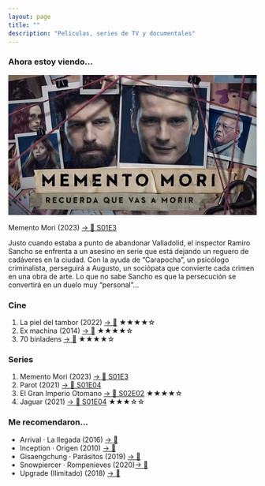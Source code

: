 ```yaml
---
layout: page
title: ""
description: "Películas, series de TV y documentales"
---
```


### Ahora estoy viendo...

![Memento Mori](images/misc/mementomori.jpeg)

Memento Mori (2023) [→ 🍿 S01E3](https://www.primevideo.com/detail/0H69GXL24UNDZNY2OBJKH5QWOL/ref=atv_dp_share_cu_r)

Justo cuando estaba a punto de abandonar Valladolid, el inspector Ramiro Sancho se enfrenta a un asesino en serie que está dejando un reguero de cadáveres en la ciudad. Con la ayuda de “Carapocha”, un psicólogo criminalista, perseguirá a Augusto, un sociópata que convierte cada crimen en una obra de arte. Lo que no sabe Sancho es que la persecución se convertirá en un duelo muy “personal”...

### Cine
1. La piel del tambor (2022) [→ 🍿](https://www.primevideo.com/dp/0T42O5Z6QECZ4Q6CXW1D7OYTAY) ★★★★☆
1. Ex machina (2014) [→ 🍿](https://www.imdb.com/title/tt0470752/) ★★★★☆
1. 70 binladens [→ 🍿](https://www.imdb.com/title/tt7972178/) ★★★★☆

### Series
1. Memento Mori (2023) [→ 🍿 S01E3](https://www.primevideo.com/detail/0H69GXL24UNDZNY2OBJKH5QWOL/ref=atv_dp_share_cu_r)
2. Parot (2021) [→ 🍿 S01E04](https://www.ebenimeli.org/parot-serie/)
3. El Gran Imperio Otomano [→ 🍿 S02E02](https://www.netflix.com/es/title/80990771) ★★★★☆
4. Jaguar (2021) [→ 🍿 S01E04](https://www.netflix.com/es/title/81122682) ★★★☆☆

### Me recomendaron...
* Arrival · La llegada (2016) [→ 🍿](https://www.imdb.com/title/tt2543164/)
* Inception · Origen (2010) [→ 🍿](https://www.imdb.com/title/tt1375666/)
* Gisaengchung · Parásitos (2019) [→ 🍿](https://www.imdb.com/title/tt6751668/)
* Snowpiercer · Rompenieves (2020)[→ 🍿](https://www.imdb.com/title/tt6156584/)
* Upgrade (Ilimitado) (2018) [→ 🍿](https://www.imdb.com/title/tt6499752/)
